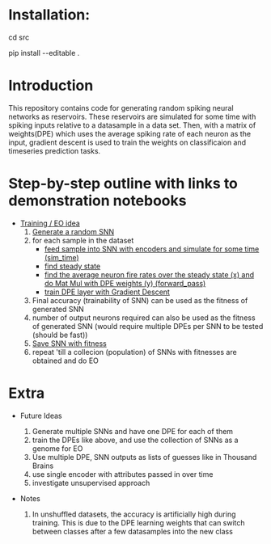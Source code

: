 # Installation:
cd src

pip install --editable .

# Introduction

This repository contains code for generating random spiking neural networks as reservoirs. These reservoirs are simulated for some time with spiking inputs relative to a datasample in a data set. Then, with a matrix of weights(DPE) which uses the average spiking rate of each neuron as the input, gradient descent is used to train the weights on classificaion and timeseries prediction tasks.

# Step-by-step outline with links to demonstration notebooks

* [Training / EO idea](./demonstration/06_training_test.ipynb)
    1. [Generate a random SNN](./demonstration/02_network_creation.ipynb)
    1. for each sample in the dataset
        - [feed sample into SNN with encoders and simulate for some time (sim_time)](./demonstration/03_running_network.ipynb)
        - [find steady state](./demonstration/04_steady_state.ipynb)
        - [find the average neuron fire rates over the steady state (x) and do Mat Mul with DPE weights (y) (forward_pass)](./src/training_tools.py)
        - [train DPE layer with Gradient Descent](./demonstration/05_weight_update.ipynb)
    1. Final accuracy (trainability of SNN) can be used as the fitness of generated SNN
    1. number of output neurons required can also be used as the fitness of generated SNN (would require multiple DPEs per SNN to be tested (should be fast))
    1. [Save SNN with fitness](./demonstration/07_saving_network.ipynb)
    1. repeat 'till a collecion (population) of SNNs with fitnesses are obtained and do EO


# Extra

- Future Ideas
    1. Generate multiple SNNs and have one DPE for each of them
    1. train the DPEs like above, and use the collection of SNNs as a genome for EO
    1. Use multiple DPE, SNN outputs as lists of guesses like in Thousand Brains
    1. use single encoder with attributes passed in over time
    1. investigate unsupervised approach

- Notes
    1. In unshuffled datasets, the accuracy is artificially high during training. This is due to the DPE learning weights that can switch between classes after a few datasamples into the new class